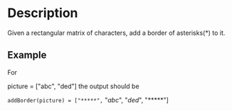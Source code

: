 # Description

Given a rectangular matrix of characters, add a border of asterisks(*) to it.

## Example

For

picture = ["abc",
           "ded"]
the output should be

`addBorder(picture) = ["*****",`
                      "*abc*",
                      "*ded*",
                      "*****"]

